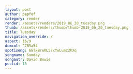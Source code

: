 ```yaml
---
layout: post
author: pepfof
category: render
render: /assets/renders/2019_06_20_tuesday.png
thumb: /assets/renders/thumb/thumb-2019_06_20_tuesday.png
title: Tuesday
navigation_override: /
aspect: 16/9
domcol: ^785a54
spotisong: 6GTxBruKL57xYwLumz2KXq
songname: Sunday
songautr: David Bowie
postid: 15
---
```


<!--USER BEGIN 1-->

<!--USER END 1-->

<!--more-->
<!--USER BEGIN 2-->

<!--USER END 2-->

